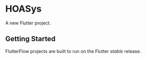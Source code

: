 # HOASys

A new Flutter project.

## Getting Started

FlutterFlow projects are built to run on the Flutter _stable_ release.
